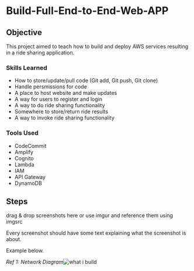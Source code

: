 # Build-Full-End-to-End-Web-APP

## Objective

This project aimed to teach how to build and deploy AWS services resulting in a ride sharing application. 

### Skills Learned

- How to store/update/pull code (Git add, Git push, Git clone)
- Handle persmissions for code
- A place to host website and make updates
- A way for users to register and login
- A way to do ride sharing functionality
- Somewhere to store/return ride results
- A way to invoke ride sharing functionality

### Tools Used

- CodeCommit
- Amplify
- Cognito
- Lambda
- IAM
- API Gateway
- DynamoDB

## Steps
drag & drop screenshots here or use imgur and reference them using imgsrc

Every screenshot should have some text explaining what the screenshot is about.

Example below.

*Ref 1: Network Diagram*![what i build](https://github.com/ShawntaG/Deploy-Full-End-to-End-Web-APP/assets/132296632/0fe439bb-92bc-4800-b07e-243ea6f62a0d)
